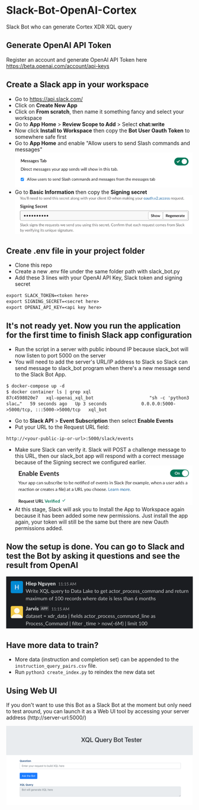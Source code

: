 # Slack-Bot-OpenAI-Cortex
Slack Bot who can generate Cortex XDR XQL query 

## Generate OpenAI API Token
Register an account and generate OpenAI API Token here https://beta.openai.com/account/api-keys

## Create a Slack app in your workspace 
- Go to https://api.slack.com/
- Click on **Create New App**
- Click on **From scratch**, then name it something fancy and select your workspace
- Go to **App Home** > **Review Scope to Add** > Select **chat:write**
- Now click **Install to Workspace** then copy the **Bot User Oauth Token** to somewhere safe first
- Go to **App Home** and enable "Allow users to send Slash commands and messages"
![img.png](guide_imgs/img.png)
- Go to **Basic Information** then copy the **Signing secret**
![img_1.png](guide_imgs/img_1.png)

## Create .env file in your project folder
- Clone this repo
- Create a new .env file under the same folder path with slack_bot.py
- Add these 3 lines with your OpenAI API Key, Slack token and signing secret
```
export SLACK_TOKEN=<token here>
export SIGNING_SECRET=<secret here>
export OPENAI_API_KEY=<api key here>
```

## It's not ready yet. Now you run the application for the first time to finish Slack app configuration
- Run the script in a server with public inbound IP because slack_bot will now listen to port 5000 on the server
- You will need to add the server's URL/IP address to Slack so Slack can send message to slack_bot program when there's a new message send to the Slack Bot App.
```
$ docker-compose up -d
$ docker container ls | grep xql
87c4598020e7   xql-openai_xql_bot                     "sh -c 'python3 slac…"   59 seconds ago   Up 3 seconds             0.0.0.0:5000->5000/tcp, :::5000->5000/tcp   xql_bot
```
- Go to **Slack API** > **Event Subscription** then select **Enable Events**
- Put your URL to the Request URL field:
```
http://<your-public-ip-or-url>:5000/slack/events
```
- Make sure Slack can verify it. Slack will POST a challenge message to this URL, then our slack_bot app will respond with a correct message because of the Signing secrect we configured earlier.
![img.png](guide_imgs/img3.png)
- At this stage, Slack will ask you to Install the App to Workspace again because it has been added some new permissions. Just install the app again, your token will still be the same but there are new Oauth permissions added.

## Now the setup is done. You can go to Slack and test the Bot by asking it questions and see the result from OpenAI
![img.png](guide_imgs/img4.png)


## Have more data to train?
- More data (instruction and completion set) can be appended to the `instruction_query_pairs.csv` file. 
- Run `python3 create_index.py` to reindex the new data set

## Using Web UI
If you don't want to use this Bot as a Slack Bot at the moment but only need to test around, you can launch it as a Web UI tool by accessing your server address (http://server-url:5000/)

![img.png](guide_imgs/webui.png)
